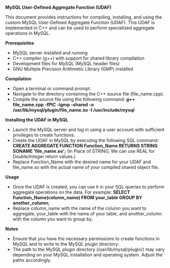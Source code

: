 **MySQL User-Defined Aggregate Function (UDAF)**

This document provides instructions for compiling, installing, and using the custom MySQL User-Defined Aggregate Function (UDAF). This UDAF is implemented in C++ and can be used to perform specialized aggregate operations in MySQL.

**Prerequisites**
* MySQL server installed and running
* C++ compiler (g++) with support for shared library compilation
* Development files for MySQL (MySQL header files)
* GNU Multiple Precision Arithmetic Library (GMP) installed

**Compilation**
* Open a terminal or command prompt.
* Navigate to the directory containing the C++ source file (file_name.cpp).
* Compile the source file using the following command: **g++ file_name.cpp -fPIC -lgmp -shared -o /usr/lib/mysql/plugin/file_name.so -I /usr/include/mysql**

**Installing the UDAF in MySQL**
* Launch the MySQL server and log in using a user account with sufficient privileges to create functions.
* Create the UDAF in MySQL by executing the following SQL command: **CREATE AGGREGATE FUNCTION Function_Name RETURNS STRING SONAME 'file_name.so';** (In Place of STRING, We can use REAL for Double/Integer return values.)
* Replace Function_Name with the desired name for your UDAF and file_name.so with the actual name of your compiled shared object file.

**Usage**
* Once the UDAF is created, you can use it in your SQL queries to perform aggregate operations on the data. For example: **SELECT Function_Name(column_name) FROM your_table GROUP BY another_column;**
* Replace column_name with the name of the column you want to aggregate, your_table with the name of your table, and another_column with the column you want to group by.

**Notes**
* Ensure that you have the necessary permissions to create functions in MySQL and to write to the MySQL plugin directory.
* The path to the MySQL plugin directory (/usr/lib/mysql/plugin/) may vary depending on your MySQL installation and operating system. Adjust the paths accordingly.

